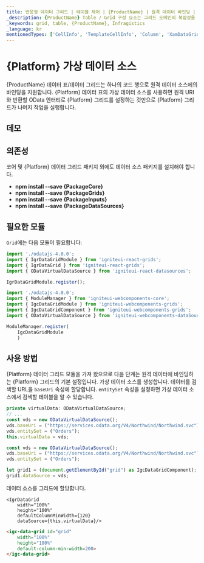 ```yaml
---
title: 반응형 데이터 그리드 | 테이블 제어 | {ProductName} | 원격 데이터 바인딩 | Infragistics
_description: {ProductName} Table / Grid 구성 요소는 그리드 도메인의 복잡성을 관리 가능한 API로 단순화하여 사용자가 데이터 컬렉션을 바인딩 할 수 있도록합니다.
_keywords: grid, table, {ProductName}, Infragistics
_language: kr
mentionedTypes: ['CellInfo', 'TemplateCellInfo', 'Column', 'XamDataGrid']
---
```


# {Platform} 가상 데이터 소스

{ProductName} 데이터 표/데이터 그리드는 하나의 코드 행으로 원격 데이터 소스에의 바인딩을 지원합니다.  {Platform} 데이터 표의 가상 데이터 소스를 사용하면 원격 URI와 반환할 OData 엔터티로 {Platform} 그리드를 설정하는 것만으로 {Platform} 그리드가 나머지 작업을 실행합니다.

## 데모


<code-view style="height: 600px"
           data-demos-base-url="{environment:dvDemosBaseUrl}"
           iframe-src="{environment:dvDemosBaseUrl}/grids/data-grid-binding-remote-data"
           github-src="grids/data-grid/binding-remote-data">
</code-view>

<div class="divider--half"></div>

## 의존성
코어 및 {Platform} 데이터 그리드 패키지 외에도 데이터 소스 패키지를 설치해야 합니다.

- **npm install --save {PackageCore}**
- **npm install --save {PackageGrids}**
- **npm install --save {PackageInputs}**
- **npm install --save {PackageDataSources}**

## 필요한 모듈

`Grid`에는 다음 모듈이 필요합니다:

```ts
import './odatajs-4.0.0';
import { IgrDataGridModule } from 'igniteui-react-grids';
import { IgrDataGrid } from 'igniteui-react-grids';
import { ODataVirtualDataSource } from 'igniteui-react-datasources';

IgrDataGridModule.register();
```
```ts
import './odatajs-4.0.0';
import { ModuleManager } from 'igniteui-webcomponents-core';
import { IgcDataGridModule } from 'igniteui-webcomponents-grids';
import { IgcDataGridComponent } from 'igniteui-webcomponents-grids';
import { ODataVirtualDataSource } from 'igniteui-webcomponents-dataSource';

ModuleManager.register(
    IgcDataGridModule
    )

```
<div class="divider--half"></div>

## 사용 방법
{Platform} 데이터 그리드 모듈을 가져 왔으므로 다음 단계는 원격 데이터에 바인딩하는 {Platform} 그리드의 기본 설정입니다. 가상 데이터 소스를 생성합니다. 데이터를 검색할 URL을 `baseUri` 속성에 할당합니다. `entitySet` 속성을 설정하면 가상 데이터 소스에서 검색할 테이블을 알 수 있습니다.

```ts
private virtualData: ODataVirtualDataSource;
// ...
const vds = new ODataVirtualDataSource();
vds.baseUri = ("https://services.odata.org/V4/Northwind/Northwind.svc");
vds.entitySet = ("Orders");
this.virtualData = vds;
```
```ts
const vds = new ODataVirtualDataSource();
vds.baseUri = ("https://services.odata.org/V4/Northwind/Northwind.svc");
vds.entitySet = ("Orders");

let grid1 = (document.getElementById("grid") as IgcDataGridComponent);
grid1.dataSource = vds;
```

데이터 소스를 그리드에 할당합니다.
```tsx
<IgrDataGrid
    width="100%"
    height="100%"
    defaultColumnMinWidth={120}
    dataSource={this.virtualData}/>
```

```html
<igc-data-grid id="grid"
    width="100%"
    height="100%"
    default-column-min-width=200>
</igc-data-grid>
```